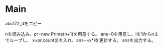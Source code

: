 # Main
abc172\_dをコピー

nを読み込み、pr=new Prime(n+1)を用意する。
ans=0を用意し、iを1からnまでループし、
x=pr.count(i)を入れ、ans+=x*iを更新する。
ansを出力する。

